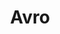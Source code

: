 ---
blog: https://avro.apache.org/blog/
codehost: https://github.com/apache/avro
logohandle: apache_avro
sort: avro
stackoverflow: https://stackoverflow.com/questions/tagged/avro
tags:
- apache
title: Avro
twitter: https://x.com/ApacheAvro
website: https://avro.apache.org/
wikipedia: https://en.wikipedia.org/wiki/Apache_Avro
---